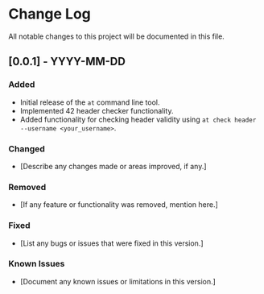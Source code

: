 # Change Log

All notable changes to this project will be documented in this file.

## [0.0.1] - YYYY-MM-DD

### Added

- Initial release of the `at` command line tool.
- Implemented 42 header checker functionality.
- Added functionality for checking header validity using `at check header --username <your_username>`.

### Changed

- [Describe any changes made or areas improved, if any.]

### Removed

- [If any feature or functionality was removed, mention here.]

### Fixed

- [List any bugs or issues that were fixed in this version.]

### Known Issues

- [Document any known issues or limitations in this version.]
